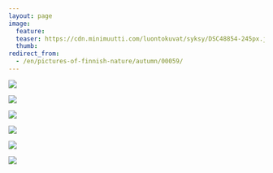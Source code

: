 ```yaml
---
layout: page
image:
  feature:
  teaser: https://cdn.minimuutti.com/luontokuvat/syksy/DSC48854-245px.jpg
  thumb:
redirect_from:
  - /en/pictures-of-finnish-nature/autumn/00059/
---
```


![](https://cdn.minimuutti.com/luontokuvat/syksy/DSC48854-800px.jpg)

![](https://cdn.minimuutti.com/luontokuvat/syksy/DSC48863-800px.jpg)

![](https://cdn.minimuutti.com/luontokuvat/syksy/DSC48868-800px.jpg)

![](https://cdn.minimuutti.com/luontokuvat/syksy/DSC48875-800px.jpg)

![](https://cdn.minimuutti.com/luontokuvat/syksy/DSC49700-800px.jpg)

![](https://cdn.minimuutti.com/luontokuvat/syksy/DSC49702-800px.jpg)
